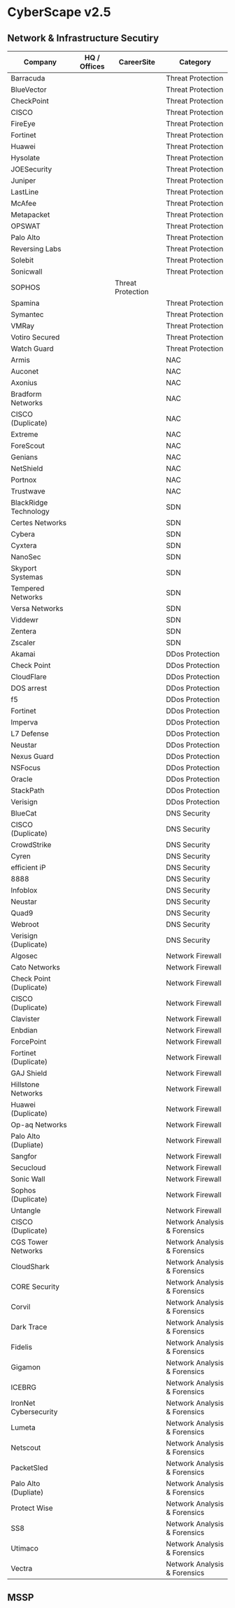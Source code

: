 # CyberScape v2.5

## Network & Infrastructure Secutiry

| Company       | HQ / Offices     | CareerSite    | Category    |
|---------------|------------------|---------------|-------------|
| Barracuda |  |  |  Threat Protection |
| BlueVector |  |  | Threat Protection |
| CheckPoint |  |  |  Threat Protection |
| CISCO  |  |  |  Threat Protection |
| FireEye  |  |  |  Threat Protection |
| Fortinet  |  |  |  Threat Protection |
| Huawei  |  |  |  Threat Protection |
| Hysolate  |  |  |  Threat Protection |
| JOESecurity  |  |  |  Threat Protection |
| Juniper  |  |  |  Threat Protection |
| LastLine  |  |  |  Threat Protection |
| McAfee  |  |  |  Threat Protection |
| Metapacket  |  |  |  Threat Protection |
| OPSWAT  |  |  |  Threat Protection |
| Palo Alto  |  |  |  Threat Protection |
| Reversing Labs  |  |  |  Threat Protection |
| Solebit  |  |  |  Threat Protection |
| Sonicwall  |  |  |  Threat Protection |
| SOPHOS |  |  Threat Protection |
| Spamina  |  |  |  Threat Protection |
| Symantec  |  |  |  Threat Protection |
| VMRay  |  |  |  Threat Protection |
| Votiro Secured  |  |  |  Threat Protection |
| Watch Guard  |  |  |  Threat Protection |
| Armis  |  |  |  NAC |
| Auconet  |  |  |  NAC |
| Axonius  |  |  |  NAC |
| Bradform Networks  |  |  |  NAC |
| CISCO (Duplicate)  |  |  |  NAC |
| Extreme  |  |  |  NAC |
| ForeScout  |  |  |  NAC |
| Genians  |  |  |  NAC |
| NetShield  |  |  |  NAC |
| Portnox  |  |  |  NAC |
| Trustwave  |  |  |  NAC |
| BlackRidge Technology   |  |  |  SDN |
| Certes Networks  |  |  |  SDN |
| Cybera  |  |  |  SDN |
| Cyxtera  |  |  |  SDN |
| NanoSec  |  |  |  SDN |
| Skyport Systemas  |  |  |  SDN |
| Tempered Networks  |  |  |  SDN |
| Versa Networks  |  |  |  SDN |
| Viddewr  |  |  |  SDN |
| Zentera  |  |  |  SDN |
| Zscaler  |  |  |  SDN |
| Akamai |  |  |  DDos Protection |
| Check Point |  |  |  DDos Protection |
| CloudFlare |  |  |  DDos Protection |
| DOS arrest |  |  |  DDos Protection |
| f5 |  |  |  DDos Protection |
| Fortinet |  |  |  DDos Protection |
| Imperva |  |  |  DDos Protection |
| L7 Defense |  |  |  DDos Protection |
| Neustar |  |  |  DDos Protection |
| Nexus Guard |  |  |  DDos Protection |
| NSFocus |  |  |  DDos Protection |
| Oracle |  |  |  DDos Protection |
| StackPath |  |  |  DDos Protection |
| Verisign |  |  |  DDos Protection |
| BlueCat |  |  |  DNS Security |
| CISCO (Duplicate) |  |  |  DNS Security |
| CrowdStrike |  |  |  DNS Security |
| Cyren |  |  |  DNS Security |
| efficient iP |  |  |  DNS Security |
| 8888 |  |  |  DNS Security |
| Infoblox |  |  |  DNS Security |
| Neustar |  |  |  DNS Security |
| Quad9 |  |  |  DNS Security |
| Webroot  |  |  |  DNS Security |
| Verisign {Duplicate) |  |  |  DNS Security |
| Algosec |  |  |  Network Firewall |
| Cato Networks |  |  |  Network Firewall |
| Check Point (Duplicate) |  |  |  Network Firewall |
| CISCO (Duplicate) |  |  |  Network Firewall |
| Clavister |  |  |  Network Firewall |
| Enbdian |  |  |  Network Firewall |
| ForcePoint |  |  |  Network Firewall |
| Fortinet (Duplicate) |  |  |  Network Firewall |
| GAJ Shield |  |  |  Network Firewall |
| Hillstone Networks |  |  |  Network Firewall |
| Huawei (Duplicate) |  |  |  Network Firewall |
| Op-aq Networks |  |  |  Network Firewall |
| Palo Alto (Dupliate) |  |  |  Network Firewall |
| Sangfor |  |  |  Network Firewall |
| Secucloud |  |  |  Network Firewall |
| Sonic Wall |  |  |  Network Firewall |
| Sophos (Duplicate) |  |  |  Network Firewall |
| Untangle |  |  |  Network Firewall |
| CISCO (Duplicate) |  |  |  Network Analysis & Forensics |
| CGS Tower Networks |  |  |  Network Analysis & Forensics |
| CloudShark |  |  |  Network Analysis & Forensics |
| CORE Security |  |  |  Network Analysis & Forensics |
| Corvil |  |  |  Network Analysis & Forensics |
| Dark Trace |  |  |  Network Analysis & Forensics |
| Fidelis |  |  |  Network Analysis & Forensics |
| Gigamon |  |  |  Network Analysis & Forensics |
| ICEBRG |  |  |  Network Analysis & Forensics |
| IronNet Cybersecurity |  |  |  Network Analysis & Forensics |
| Lumeta |  |  |  Network Analysis & Forensics |
| Netscout |  |  |  Network Analysis & Forensics |
| PacketSled |  |  |  Network Analysis & Forensics |
| Palo Alto (Dupliate)  |  |  |  Network Analysis & Forensics |
| Protect Wise |  |  |  Network Analysis & Forensics |
| SS8 |  |  |  Network Analysis & Forensics |
| Utimaco |  |  |  Network Analysis & Forensics |
| Vectra |  |  |  Network Analysis & Forensics |

## MSSP







